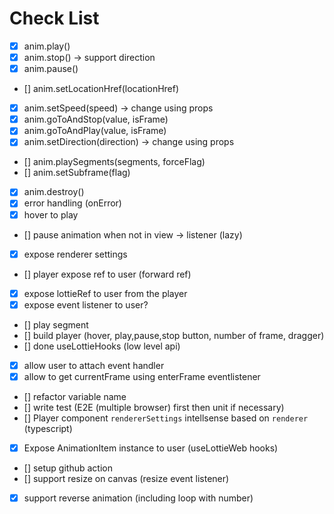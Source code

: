 # Check List

- [x] anim.play()
- [x] anim.stop() -> support direction
- [x] anim.pause()
- [] anim.setLocationHref(locationHref)
- [x] anim.setSpeed(speed) -> change using props
- [x] anim.goToAndStop(value, isFrame)
- [x] anim.goToAndPlay(value, isFrame)
- [x] anim.setDirection(direction) -> change using props
- [] anim.playSegments(segments, forceFlag)
- [] anim.setSubframe(flag)
- [x] anim.destroy()
- [x] error handling (onError)
- [x] hover to play
- [] pause animation when not in view -> listener (lazy)
- [x] expose renderer settings
- [] player expose ref to user (forward ref)
- [x] expose lottieRef to user from the player
- [x] expose event listener to user?
- [] play segment
- [] build player (hover, play,pause,stop button, number of frame, dragger)
- [] done useLottieHooks (low level api)
- [x] allow user to attach event handler
- [x] allow to get currentFrame using enterFrame eventlistener
- [] refactor variable name
- [] write test (E2E (multiple browser) first then unit if necessary)
- [] Player component `rendererSettings` intellsense based on `renderer` (typescript)
- [x] Expose AnimationItem instance to user (useLottieWeb hooks)
- [] setup github action
- [] support resize on canvas (resize event listener)
- [x] support reverse animation (including loop with number)
